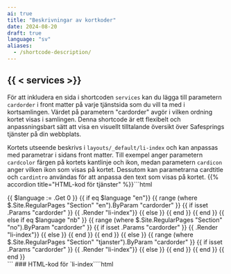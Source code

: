 ```yaml
---
ai: true
title: "Beskrivningar av kortkoder"
date: 2024-08-20
draft: true
language: "sv"
aliases:
  - /shortcode-description/
---
```

## {{ < services >}}

För att inkludera en sida i shortcoden `services` kan du lägga till parametern `cardorder` i front matter på varje tjänstsida som du vill ta med i kortsamlingen. Värdet på parametern "cardorder" avgör i vilken ordning kortet visas i samlingen. Denna shortcode är ett flexibelt och anpassningsbart sätt att visa en visuellt tilltalande översikt över Safesprings tjänster på din webbplats.

Kortets utseende beskrivs i `layouts/_default/li-index` och kan anpassas med parametrar i sidans front matter. Till exempel anger parametern `cardcolor` färgen på kortets kantlinje och ikon, medan parametern `cardicon` anger vilken ikon som visas på kortet. Dessutom kan parametrarna cardtitle och `cardintro` användas för att anpassa den text som visas på kortet. {{% accordion title="HTML-kod för tjänster" %}}```html
<div class="flexcontainer-three">
  {{ $language := .Get 0 }} {{ if eq $language "en"}} {{ range (where
  $.Site.RegularPages "Section" "en").ByParam "cardorder" }} {{ if isset .Params
  "cardorder" }} {{ .Render "li-index"}} {{ else }} {{ end }} {{ end }} {{ else
  if eq $language "nb" }} {{ range (where $.Site.RegularPages "Section"
  "no").ByParam "cardorder" }} {{ if isset .Params "cardorder" }} {{ .Render
  "li-index"}} {{ else }} {{ end }} {{ end }} {{ else }} {{ range (where
  $.Site.RegularPages "Section" "tjanster").ByParam "cardorder" }} {{ if isset
  .Params "cardorder" }} {{ .Render "li-index"}} {{ else }} {{ end }} {{ end }}
  {{ end }}
</div>
```
### HTML-kod för `li-index````html
<a href="{{ .RelPermalink }}">
  <div class="flex-item shadow-1 border-hover-{{ .Params.cardorder }}">
    <style>
      	.border-hover-{{ .Params.cardorder }} {
      		transition: all 0.2s ease-in;
      		border-bottom: 5px solid white;
      	}

      	.border-hover-{{ .Params.cardorder }}:hover {
      	transform: translateY(-5px);
      	mar border: none;
      	border-bottom: 5px solid {{ .Params.cardcolor }} !important;
      }
    </style>
    <div class="cardtitle">
      <div class="cardicon" style="background-color: {{ .Params.cardcolor }}10">
        <i
          class="{{ .Params.cardicon }} icon"
          style="color: {{ .Params.cardcolor }} !important"
        ></i>
      </div>
      <h2 style="color: {{ .Params.cardcolor }}">
        {{ if .Params.cardtitle }}{{ .Params.cardtitle }}{{ else }}{{ .Title
        }}{{ end }}
      </h2>
    </div>
    <p class="mb-0">
      {{ if .Params.cardintro }}{{ .Params.cardintro }}{{ else }}{{
      .Params.intro }}{{ end }}
    </p>
  </div>
</a>
```
{{% /accordion %}} {{< distance >}} {{< services >}}

{{< accordion-script >}}

---

# Dokumentation för kortkoder

Nedan följer en översiktlig dokumentation av alla våra kortkoder för Hugo-webbplatsen. För varje kortkod finns:

- Beskrivning: Kort förklaring av vad kortkoden gör.
- Kod: Själva kortkoden i HTML.
- Exempel: Hur man anropar kortkoden med exempeldata.
- Renderat resultat: Hur kortkoden ser ut på sidan.

---

## 2calltoaction.html

### Beskrivning

Skapar en call-to-action-sektion med två knappar. Båda knapparna tar två parametrar (text och URL).

### Kod```html
<br />
<a class="button" target="_self" href="{{ .Get 1 | safeURL }}">{{ .Get 0 }}</a>
<a
  style="margin-top: 25px; padding: 1px 0 0 0;"
  class="text-button"
  target="_blank"
  href="{{ .Get 3 | safeURL }}"
  >{{ .Get 2 }}</a
>
<br />
```
### Exempel

{{< 2calltoaction "Ring oss" "/contact" "Läs mer" "https://example.com/learn-more" >}}

### Renderat resultat

En primär knapp med texten "Ring oss" (länkad till `/contact`) och en sekundär textlänk "Läs mer" (länkad till
`https://example.com/learn-more`).

---

## accordion-script.html

### Beskrivning

Infogar JavaScript som behövs för att aktivera funktionaliteten hos accordion-element (toggle, smidig scroll, öppning av
accordion via länkar).

### Kod```html
<script>
  var acc = document.getElementsByClassName("accordion");
  var i;

  for (i = 0; i < acc.length; i++) {
    acc[i].addEventListener("click", function () {
      this.classList.toggle("accordion-active");
      var panel = this.nextElementSibling;
      if (panel.style.maxHeight) {
        panel.style.maxHeight = null;
        panel.style.marginBottom = 0 + "px";
      } else {
        panel.style.maxHeight = panel.scrollHeight + "px";
        panel.style.marginBottom = 10 + "px";
      }
    });
  }

  function openAccordion(id) {
    var accordionBox = document.getElementById(id);
    if (accordionBox) {
      var button = accordionBox.getElementsByClassName("accordion")[0];
      if (button) {
        button.click();
        accordionBox.scrollIntoView({ behavior: "smooth", block: "start" });
      }
    }
  }

  document.querySelectorAll('a[href^="#"]').forEach((anchor) => {
    anchor.addEventListener("click", function (e) {
      var targetId = this.getAttribute("href").substr(1);
      var targetElement = document.getElementById(targetId);
      if (targetElement && targetElement.classList.contains("accordion-box")) {
        e.preventDefault();
        openAccordion(targetId);
      }
    });
  });
</script>
```
### Exempel

{{< accordion-script >}}

### Renderat resultat

Ingen direkt visuell komponent. Scriptet körs i bakgrunden för att möjliggöra accordion-funktionalitet.

---

## accordion.html

### Beskrivning

Skapar ett accordion-element med en klickbar rubrik som visar eller döljer dess innehåll.

### Kod

{{< accordion id="acc1" title="Mer information" >}} Detta är innehållet som döljs i accordionen. {{< /accordion >}}

### Exempel

&#123;&#123;&lt; accordion id="acc1" title="Mer information" Detta är innehållet som döljs i accordionen.
&#123;&#123;&lt;/accordion &gt;&#125;&#125;

### Renderat resultat

Ett klickbart element med rubriken "Mer information" som visar/döljer sitt innehåll.

---

## aks-alternatives.html

### Beskrivning

Visar en tabell som jämför Azure-tjänster med open source-alternativ samt anger om de är managerade av Safespring.

### Kod```html
<div class="container-table-wp mt-2">
  <div class="price-table">
    <div class="table">
      <div class="row header">
        <div class="cell">Tjänst i Azure</div>
        <div class="cell">Funktion</div>
        <div class="cell">Open Source</div>
        <div class="cell">Managerat hos Safespring</div>
      </div>

      <div class="row">
        <div class="cell" data-title="Tjänst i Azure">
          Azure Kubernetes Service (AKS)
        </div>
        <div class="cell" data-title="Funktion">Managerad Kubernetes</div>
        <div class="cell" data-title="Open source alternativ">
          <a href="https://compliantkubernetes.io">Compliant Kubernetes</a>
        </div>
        <div class="cell" data-title="Managerat av Safespring">Ja</div>
      </div>

      <!-- Fler rader här, se originalkoden för alla alternativ -->
    </div>
  </div>
</div>
```
### Exempel```
{{< en-aks-alternatives >}}
```
### Renderat resultat

En tabell med olika Azure-tjänster, motsvarande open source-alternativ och om de är hanterade hos Safespring.

---

## button.html

### Beskrivning

Skapar en knapp som länkar antingen till en extern URL (definierad i `.Params.link`) eller till en sidopanelslänk (definierad i
`.Params.sidebarlinkurl`).

### Kod```html
<br />
{{ if $.Page.Params.link }}
<a class="button" target="_blank" href="{{ $.Page.Params.link }}"
  >{{ $.Page.Params.knapp }}</a
>
{{ else }}
<a href="{{ $.Page.Params.sidebarlinkurl }}" target="_blank" id="button">
  {{ $.Page.Params.sidebarlinkname }} {{ if $.Page.Params.sidebarlinkicon
  }}&nbsp;&nbsp;&nbsp;<i class="fas {{ $.Page.Params.sidebarlinkicon }}"></i>{{
  end }}
</a>
{{ end }}
```
### Exempel```
{{ < button link="https://example.com" knapp="Klicka här" >}}
```
### Renderat resultat

En klickbar knapp med texten "Klicka här" som leder till `https://example.com`.

---

## button0.html

### Beskrivning

En variant av `button.html` med samma beteende, men som kan användas separat vid behov.

### Kod```html
<br />
{{ if $.Page.Params.link }}
<a class="button" target="_blank" href="{{ $.Page.Params.link }}"
  >{{ $.Page.Params.knapp }}</a
>
{{ else }}
<a href="{{ $.Page.Params.sidebarlinkurl }}" target="_blank" id="button">
  {{ $.Page.Params.sidebarlinkname }} {{ if $.Page.Params.sidebarlinkicon
  }}&nbsp;&nbsp;&nbsp;<i class="fas {{ $.Page.Params.sidebarlinkicon }}"></i>{{
  end }}
</a>
{{ end }}
```
### Exempel```
{{< button link="https://example.com" knapp="Klicka här" >}}
```
### Renderat resultat

En klickbar knapp med texten "Klicka här" som leder till `https://example.com`, liknande `button.html`.

---

## calendar.html

### Beskrivning

Visar ett evenemangskort med datum, typ av evenemang, plattform och tid, formaterat som en minikalender.

### Kod```html
<div>
  <style>
    .safespring-event .desc .des,
    .safespring-event .desc .hed {
      font-family: Hind, sans-serif;
      overflow: hidden;
    }
    .safespring-event {
      display: inline-block;
      position: relative;
      cursor: default;
      background: #fff;
      font-family: Hind, sans-serif;
      font-weight: 600;
      color: #323232 !important;
      font-size: 15px;
      line-height: 100%;
      -webkit-box-shadow:
        0 0 0 0.5px rgba(50, 50, 93, 0.17),
        0 2px 5px 0 rgba(50, 50, 93, 0.1),
        0 1px 1.5px 0 rgba(0, 0, 0, 0.07),
        0 1px 2px 0 rgba(0, 0, 0, 0.08),
        0 0 0 0 transparent !important;
      -moz-box-shadow:
        0 0 0 0.5px rgba(50, 50, 93, 0.17),
        0 2px 5px 0 rgba(50, 50, 93, 0.1),
        0 1px 1.5px 0 rgba(0, 0, 0, 0.07),
        0 1px 2px 0 rgba(0, 0, 0, 0.08),
        0 0 0 0 transparent !important;
      box-shadow:
        0 0 0 0.5px rgba(50, 50, 93, 0.17),
        0 2px 5px 0 rgba(50, 50, 93, 0.1),
        0 1px 1.5px 0 rgba(0, 0, 0, 0.07),
        0 1px 2px 0 rgba(0, 0, 0, 0.08),
        0 0 0 0 transparent !important;
      -webkit-border-radius: 4px;
      border-radius: 4px;
    }
    .safespring-event .date {
      width: 50px;
      height: 60px;
      float: left;
      position: relative;
    }
    .safespring-event .date .bdr1,
    .safespring-event .date .bdr2 {
      width: 1px;
      height: 50px;
      position: absolute;
      z-index: 100;
      top: 5px;
    }
    .safespring-event .date .mon {
      display: block;
      text-align: center;
      padding: 12px 0 0;
      font-size: 10px;
      color: #bf5549;
      font-weight: 700;
      line-height: 110%;
      text-transform: uppercase;
    }
    .safespring-event .date .day {
      display: block;
      text-align: center;
      padding: 0 0 8px;
      font-size: 28px;
      font-weight: 700;
      color: #333;
      line-height: 100%;
    }
    .safespring-event .date .bdr1 {
      background: #eaeaea;
      right: -3px;
    }
    .safespring-event .date .bdr2 {
      background: #fff;
      right: -4px;
    }
    .safespring-event .desc {
      height: 60px;
      float: left;
      position: relative;
      padding: 0 15px 0 0;
    }
    .safespring-event .desc p {
      margin: 0;
      display: block;
      text-align: left;
      padding: 10px 0 0 15px;
      font-size: 11px;
      color: #666;
      line-height: 130%;
    }
    .safespring-event .desc .hed {
      height: 15px;
      display: block;
      margin-bottom: 0;
      font-size: 13px;
      line-height: 110%;
      color: #333;
      text-transform: uppercase;
    }
    .safespring-event .desc .des {
      height: 28px;
      display: block;
    }
    .safespring-event-selected {
      background-color: #f4f4f4;
    }
    .addeventatc .alarm_reminder,
    .addeventatc .all_day_event,
    .addeventatc .attendees,
    .addeventatc .calname,
    .addeventatc .date_format,
    .addeventatc .recurring,
    .addeventatc .status,
    .addeventatc .uid,
    .safespring-event .client,
    .safespring-event .description,
    .safespring-event .end,
    .safespring-event .facebook_event,
    .safespring-event .location,
    .safespring-event .method,
    .safespring-event .organizer,
    .safespring-event .organizer_email,
    .safespring-event .start,
    .safespring-event .timezone,
    .safespring-event .title,
    .safespring-event .transp {
      display: none !important;
    }
  </style>
  <div style="clear:both;padding:10px 0px 10px 0px;">
    <div class="safespring-event" data-styling="none">
      <div class="date">
        <span class="mon">{{ .Get "month" }}</span>
        <span class="day">{{ .Get "day" }}</span>
        <div class="bdr1"></div>
        <div class="bdr2"></div>
      </div>
      <div class="desc">
        <p>
          <strong class="hed">{{ .Get "type" }}</strong>
          <span class="des">{{ .Get "platform" }}<br />{{ .Get "time" }}</span>
        </p>
      </div>
    </div>
  </div>
</div>
```
---

## chart.html

### Beskrivning

Används för att omsluta innehåll som ska renderas av Mermaid (diagram, flödesdiagram m.m.).

### Kod```html
<div class="mermaid">{{ .Inner }}</div>
```
### Exempel```
{{< chart >}}
graph LR
A[Start] --> B{Beslut}
B -- Ja --> C[Gör något]
B -- Nej --> D[Gör inget]
{{< /chart >}}
```
### Renderat resultat

Ett Mermaid-diagram enligt den definierade syntaxen.

---

## column-two.html

### Beskrivning

Omger innehåll i en tvåkolumnslayout.

### Kod```html
<div class="column-two">{{ .Inner }}</div>
```
### Exempel```
{{< column-two >}}
Kolumn 1 innehåll
{{< /column-two >}}
```
### Renderat resultat

Visar innehåll i två kolumner (kräver kompletterande CSS).

---

## contact-small.html

### Beskrivning

Visar ett kompakt kontaktkort med titel, namn och e-postlänk.

### Kod```html
<div class="flex-content">
  <div class="body p-relative bg-white shadow-1">
    <div class="d-block w-full"></div>
    <div class="px-2 py-2">
      <h3
        style="color: #9A9A9A; font-size: 16px; line-height: 1 !important; margin:0 !important;"
      >
        {{ .Get "title" }}
      </h3>
      <h2
        style="color: #323232; margin:0; font-size: 20px; line-height: 1 !important; padding-top: 5px !important;"
      >
        {{ .Get "name" }}
      </h2>
      <p style="line-height: 1 !important; margin:0px !important;">
        <a
          style="color: #9A9A9A; font-size: 14px;"
          href="mailto:{{.Get `email`}}"
          >{{ .Get "email" }}</a
        >
      </p>
    </div>
  </div>
</div>
```
### Exempel```
{{< contact-small title="Support" name="Jane Doe" email="jane@example.com" >}}
```
### Renderat resultat

Ett litet kontaktkort med ”Support”, ”Jane Doe” och en e‑postlänk.

---

## contact.html

### Beskrivning

Visar ett mer detaljerat kontaktkort med valfri bild, telefonnummer, e‑post och adress.

### Kod```html
<div class="contact-container">
  {{ if .Params.picture }}
  <div
    class="contact-image"
    style="aspect-ratio: 1 / 1; background-image: url(/img/people/{{.Get `picture` }});"
  ></div>
  {{ end }}
  <div class="contact-text-container">
    <div class="contact-text">
      <div class="contact-name">{{ .Get "name" }}</div>
      <div class="contact-title">{{ .Get "title" }}</div>
    </div>
    <div class="contact-link-container">
      {{ if .Params.phone }}
      <a class="contact-link" href="tel:{{ .Get `phone` }}">
        <i class="fa-solid fa-phone"></i>
        <span class="phone-number">{{ .Get "phone" }}</span>
      </a>
      {{ end }} {{ if .Params.email }}
      <a class="contact-link" href="mailto:{{ .Get `email` }}">
        <i class="fa-solid fa-envelope"></i>
        <span>{{ .Get "email" }}</span>
      </a>
      {{ end }} {{ if .Params.address }}
      <a class="contact-link" href="{{ .Get `address-link` }}">
        <i class="fa-solid fa-map"></i>
        <span>{{ .Get "address" }}</span>
      </a>
      {{ end }}
    </div>
  </div>
</div>

<script>
  function formatPhoneNumber(phoneNumber) {
    let cleaned = ("" + phoneNumber).replace(/\D/g, "");

    // Svenska mobilnummer (ex: +46762117309)
    if (cleaned.startsWith("46") && cleaned.length === 11) {
      return `+46 ${cleaned.slice(2, 4)}-${cleaned.slice(4, 7)} ${cleaned.slice(7, 9)} ${cleaned.slice(9, 11)}`;
    }

    // Svenska fastnummer (ex: +46855107370)
    if (cleaned.startsWith("46") && cleaned.length === 10) {
      return `+46 ${cleaned.slice(2, 3)}-${cleaned.slice(3, 6)} ${cleaned.slice(6, 8)} ${cleaned.slice(8, 10)}`;
    }

    // Norska mobilnummer (ex: +4747123456)
    if (cleaned.startsWith("47") && cleaned.length === 11) {
      return `+47 ${cleaned.slice(2, 4)} ${cleaned.slice(4, 6)} ${cleaned.slice(6, 8)} ${cleaned.slice(8, 11)}`;
    }

    // Norska fastnummer (ex: +4722345678)
    if (cleaned.startsWith("47") && cleaned.length === 10) {
      return `+47 ${cleaned.slice(2, 4)} ${cleaned.slice(4, 6)} ${cleaned.slice(6, 8)} ${cleaned.slice(8, 10)}`;
    }

    return phoneNumber;
  }

  document.addEventListener("DOMContentLoaded", () => {
    const phoneElements = document.querySelectorAll(".phone-number");
    phoneElements.forEach((phoneElement) => {
      const formattedNumber = formatPhoneNumber(phoneElement.textContent);
      phoneElement.textContent = formattedNumber;
    });
  });
</script>
```
### Exempel```
{{< contact picture="jane.jpg" name="Jane Doe" title="CEO" phone="+46701234567" email="jane@example.com" address="123 Main St" address-link="/contact" >}}
```
### Renderat resultat

Ett kontaktkort med bild, namn, titel, telefon, e-post och adress.

---

## custom-card.html

### Beskrivning

Skapar ett horisontellt kort med bakgrundsbild, rubrik, text (eller eget innehåll) och en valfri länknapp.

### Kod```html
<div
  class="safespring-horisontal-card-container bg-white shadow-1 safespring-horisontal-card-row"
>
  <div
    class="safespring-horisontal-card-col safespring-horisontal-card-image"
    style="background-image: url({{ .Get `image` }});"
    alt="{{ or (.Get `alt`) (.Get `cardtitle`) }}"
  ></div>
  <div
    class="safespring-horisontal-card-col safespring-horisontal-card-content"
  >
    <h3>{{ .Get "cardtitle" }}</h3>
    {{ if isset .Params "text" }}
    <p>{{ .Get "text" }}</p>
    {{ else }} {{ .Inner | safeHTML }} {{ end }} {{ if isset .Params "link" }}
    <br /><br />
    <a class="button" href="{{ .Get `link` }}">{{ .Get "linktext" }}</a>
    {{ end }}
  </div>
</div>
```
### Exempel```
{{< custom-card image="/img/card.jpg" cardtitle="Vår tjänst" text="Läs mer om vår tjänst." link="https://example.com" linktext="Läs mer" />}}
```
### Renderat resultat

Ett horisontellt kort med bakgrundsbild, rubrik och en knapp för att läsa mer.

---

## disclaimer.html

### Beskrivning

Visar en "disclaimer"-ruta med titel och text.

### Kod```html
<div class="disclaimer shadow-1">
  <p class="disclaimer-title">{{ .Get 0 }}</p>
  <p>{{ .Inner }}</p>
</div>
```
### Exempel```
{{< disclaimer "Varning" >}}
Informationen på denna sida kan ändras utan förvarning.
{{< /disclaimer >}}
```
### Renderat resultat

En ruta med rubriken ”Varning” och meddelandet ”Informationen på den här sidan kan ändras utan förvarning.”

---

## flexbox.html

### Beskrivning

Omger innehåll i en flexcontainer för flexibel layout.

### Kod```html
<div class="flex-container">{{ .Inner }}</div>
```
### Exempel```
{{< flexbox >}}
Innehåll 1 | Innehåll 2 | Innehåll 3
{{< /flexbox >}}
```
### Renderat resultat

Visar innehållet horisontellt i en flex-layout.

---

## horisontal-card.html

### Beskrivning

Skapar ett horisontellt kort med bakgrundsbild, rubrik, text och en knapp.

### Kod```html
<div
  class="safespring-horisontal-card-container bg-white shadow-1 safespring-horisontal-card-row my-2"
>
  <div
    class="safespring-horisontal-card-col safespring-horisontal-card-image"
    style="background-image: url({{ .Get `image` }});"
    alt="{{ or (.Get `alt`) (.Get `cardtitle`) }}"
  ></div>
  <div
    class="safespring-horisontal-card-col safespring-horisontal-card-content"
  >
    <h3>{{ .Get "cardtitle" }}</h3>
    <p>{{ .Get "text" }}</p>
    <br /><br />
    <a class="button" href="{{ .Get `link` }}">{{ .Get "linktext" }}</a>
  </div>
</div>
```
### Exempel```
{{< horisontal-card image="/img/card.jpg" cardtitle="Nyhet" text="Detta är en nyhet." link="https://example.com" linktext="Läs mer" >}}
```
### Renderat resultat

Ett horisontellt kort med bild, rubrik, text och en knapp för att läsa mer.

---

## icon-block-container.html

### Beskrivning

Omsluter flera "icon-block" i en container.

### Kod```html
<div class="icon-block-container">{{ .Inner }}</div>
```
### Exempel```
{{< icon-block-container >}}
{{< icon-block icon="fas fa-star" color="#FFD700" text="Utvald" description="Topprankad" >}}
{{< /icon-block-container >}}
```
### Renderat resultat

En container som innehåller ett eller flera "icon-block".

---

## icon-block-horisontal.html

### Beskrivning

Skapar ett horisontellt ikonblock med färgad bakgrund, ikon och text. Kan valfritt omslutas av en länk.

### Kod```html
{{ with .Get "link" }}
<a class="icon-block-link" href="{{ . | safeURL }}"
  >{{ end }}
  <div
    class="icon-block-horisontal"
    style='background-color: {{ .Get "color" }}10;'
  >
    <div
      class="icon-block-color"
      style='color: {{ .Get "color" }};background-color: {{ .Get "color" }}10;'
    >
      <i class='{{ .Get "icon" }} icon'></i>
    </div>
    <p>
      <span class="inline_rubrik" style='color: {{ .Get "color" }};'
        >{{ .Get "text" }} </span
      ><br />{{ .Get "description" }}
    </p>
  </div>
  {{ with .Get "link" }}</a
>{{ end }}
```
### Exempel```
{{< icon-block-horisontal link="https://example.com" icon="fas fa-info" color="#00AEEF" text="Info" description="Mer information" >}}
```
### Renderat resultat

Ett horisontellt ikonblock med ikon, färg och texterna "Info" och "Mer information".

---

## icon-block-small-container.html

### Beskrivning

Omsluter små ikonblock i en container.

### Kod```html
<div class="icon-block-small-container">{{ .Inner }}</div>
```
### Exempel```
{{< icon-block-small-container >}}
{{< icon-block-small icon="fas fa-check" color="#28a745" text="OK" description="Allt bra" >}}
{{< /icon-block-small-container >}}
```
### Renderat resultat

En behållare för små ikonblock.

---

## icon-block-small.html

### Beskrivning

Skapar ett litet ikonblock med ikon, text och beskrivning. Kan omges av en länk.

### Kod```html
{{ with .Get "link" }}
<a class="icon-block-link" href="{{ . }}"
  >{{ end }}
  <div
    class="icon-block-small"
    style='color: {{ .Get "color" }};border-color: {{ .Get "color" }}30;'
  >
    <div
      class="icon-block-small-icon"
      style='background-color: {{ .Get "color" }}10;'
    >
      <i class='{{ .Get "icon" }} icon'></i>
    </div>
    <p>
      <span style='color: {{ .Get "color" }};'>{{ .Get "text" }}</span>{{ .Get
      "description" }}
    </p>
  </div>
  {{ with .Get "link" }}</a
>{{ end }}
```
### Exempel```
{{< icon-block-small link="https://example.com" icon="fas fa-check" color="#28a745" text="OK" description="Allt bra" >}}
```
### Renderat resultat

Ett litet ikonblock med texten "OK" och beskrivningen "Allt bra", eventuellt länkat.

---

## icon-block.html

### Beskrivning

Visar ett ikonblock som kan innehålla antingen en bild eller en ikon samt text och beskrivning. Kan omges av en länk.

### Kod```html
{{ with .Get "link" }}
<a class="icon-block-link" href="{{ . }}"
  >{{ end }}
  <div class="icon-block" style='color: {{ .Get "color" }};'>
    {{ if .Get "image" }}
    <img
      src='{{ .Get "image" }}'
      alt='{{ .Get "alt" | default "Icon" }}'
      class="icon-svg"
      style="height: 70px;"
    />
    {{ else }}
    <i class='{{ .Get "icon" }} icon'></i>
    {{ end }}
    <p>
      <span style='color: {{ .Get "color" }};'>{{ .Get "text" }}</span>{{ .Get
      "description" }}
    </p>
  </div>
  {{ with .Get "link" }} </a
>{{ end }}
```
### Exempel```
{{< icon-block link="https://example.com" icon="fas fa-star" color="#FFD700" text="Utvald" description="Topprankad" >}}
```
### Renderat resultat

Ett ikonblock med en ikon eller bild samt en rubrik och en beskrivning.

---

## icon.html

### Beskrivning

Renderar en enkel ikon i vald färg.

### Kod```html
<i style="color: {{ .Get 1 | safeHTML }}" class="{{ .Get 0 }}"></i>
```
### Exempel```
{{< icon "fas fa-heart" "#FF0000" >}}
```
### Renderat resultat

En röd hjärtikon.

---

## info.html

### Beskrivning

Visar en kompakt informationsruta med en titel, ett namn och en e-postlänk.

### Kod```html
<div class="flex-content">
  <div class="body p-relative">
    <div class="d-block w-full"></div>
    <div class="px-2 py-2">
      <h3 style="font-size: 16px;">{{ .Get "title" }}</h3>
      <h2 style="font-size: 20px;">{{ .Get "name" }}</h2>
      <p>
        <a style="color:#323232" href="mailto:{{.Get `email`}}"
          >{{ .Get "email" }}</a
        >
      </p>
    </div>
  </div>
</div>
```
### Exempel```
{{< info title="Kontakt" name="John Smith" email="john@example.com" >}}
```
### Visat resultat

En enkel informationsruta med titel, namn och en e-postlänk.

---

## infobox.html

### Beskrivning

Omsluter innehållet i en stilsatt informationsruta.

### Kod```html
<div class="flex-container bg-white shadow-1 br-5">{{ .Inner }}</div>
```
### Exempel```
{{< infobox >}}
Detta är viktig information.
{{< /infobox >}}
```
### Renderat resultat

En vit ruta med skugga (shadow-1) som innehåller valfritt textinnehåll.

---

## ingress.html

### Beskrivning

Formaterar inledande eller ledande text i en särskild stil, ofta större och mer framträdande.

### Kod```html
<div class="ingress"><p>{{ .Inner }}</p></div>
```
### Exempel```
{{< ingress >}}
Välkommen till vår webbplats! Detta är inledande text.
{{< /ingress >}}
```
### Renderat resultat

En kort inledning i en distinkt stil.

---

## inline.html

### Beskrivning

Visar inline-innehåll i ett stycke med en särskild rubrikstil.

### Kod```html
<p><span class="inline_rubrik">{{ .Inner }}</span></p>
```
### Exempel```
{{< inline "Observera: Detta är ett meddelande." >}}
```
### Renderat resultat

Ett stycke med text i rubrikstil.

---

## localbutton.html

### Beskrivning

Skapar en knapp för lokal navigering med anpassad länk, target, ikon och text.

### Kod```html
<br>
<a href='{{ .Get "link" }}' {{ with .Get "target" }}target='{{ . }}'{{ else }}target='_self'{{ end }} class='button'>
  {{ with .Get "icon" }}<i class='fa-solid {{ . }}'></i>&nbsp;&nbsp;&nbsp;{{ end }}
  {{ .Get "text" }}
</a>
<br>
```
### Exempel```
{{< localbutton link="/about" target="_self" icon="fa-info" text="Mer info" >}}
```
### Renderat resultat

En knapp med texten "Mer info" och en ikon som länkar till `/about`.

---

## localtextbutton.html

### Beskrivning

Skapar en textlänk med en knapp-liknande stil (eller en enkel textlänk) utan bakgrund.

### Kod```html
<a id="text-button" target="_self" href="{{ .Get 1 }}">{{ .Get 0 }}</a> <br />
```
### Exempel```
{{< localtextbutton "Klicka här" "/page" >}}
```
### Renderat resultat

En textlänk med texten "Klicka här" som leder till `/page`.

---

## note.html

### Beskrivning

Visar en punktmarkerad notisruta med en titel och ett meddelande.

### Kod```html
<div class="note-dotted">
  <p class="note-dotted-title">{{ .Get 0 }}</p>
  {{ .Inner }}
</div>
```
### Exempel```
{{< note "Notis" >}}
Glöm inte att uppdatera sidan.
{{< /note >}}
```
### Renderat resultat

En notisruta med rubriken "Notis" och texten "Glöm inte att uppdatera sidan."

---

## question.html

### Beskrivning

Skapar en FAQ-liknande dragspelsmeny med en fråga som rubrik och svaret i det hopfällda innehållet.

### Kod```html
<div class="accordion-box">
  <button class="accordion">{{ .Get "question" }}</button>
  <div class="panel content-body">
    <div itemscope itemprop="mainEntity" itemtype="https://schema.org/Question">
      <h3 itemprop="name">{{ .Get "question" }}</h3>
      <div
        itemscope
        itemprop="acceptedAnswer"
        itemtype="https://schema.org/Answer"
      >
        <div itemprop="text">
          <p style="padding:0;">{{ .Inner }}</p>
        </div>
        <div class="pb-2"></div>
      </div>
    </div>
  </div>
</div>
```
### Exempel```
{{< question question="Vad är er returpolicy?" >}}
Vi erbjuder 30 dagars returrätt.
{{< /question >}}
```
### Renderat resultat

En klickbar fråga med ett dolt svar som expanderar när du klickar.

---

## quote.html

### Beskrivning

Visar ett blockcitat med valfri angiven person eller källa.

### Kod```html
<div class="quote">
  <p>{{ .Inner }}</p>
  <p class="quote-person">{{ .Get 0 }}</p>
</div>
```
### Exempel```
{{< quote "Albert Einstein" >}}
Fantasi är viktigare än kunskap.
{{< /quote >}}
```
### Renderat resultat

Ett blockcitat med texten och namnet ”Albert Einstein” under.

---

## services.html

### Beskrivning

Renderar en lista med tjänstekort beroende på angivet språk (En, No eller default).

### Kod```html
<div class="flexcontainer-three">
  {{ $language := .Get 0 }} {{ if eq $language "en"}} {{ range (where
  $.Site.RegularPages "Section" "en").ByParam "cardorder" }} {{ if isset .Params
  "cardorder" }} {{ .Render "li-index"}} {{ end }} {{ end }} {{ else if eq
  $language "nb" }} {{ range (where $.Site.RegularPages "Section" "no").ByParam
  "cardorder" }} {{ if isset .Params "cardorder" }} {{ .Render "li-index"}} {{
  end }} {{ end }} {{ else }} {{ range (where $.Site.RegularPages "Section"
  "tjanster").ByParam "cardorder" }} {{ if isset .Params "cardorder" }} {{
  .Render "li-index"}} {{ end }} {{ end }} {{ end }}
</div>
```
### Exempel```
{{< services "en" >}}
```
### Renderat resultat

En lista med tjänstekort från sektionen "en" (om cardorder är definierad).

---

## streamed-video.html

### Beskrivning

Visar en videospelare som stödjer HLS-strömmar. Använder Hls.js för att initiera videon om webbläsaren stödjer det.

### Kod```html
<div class="webinarvideo">
  <video
    class="webinar-videoplayer"
    id="myVideo"
    controls
    preload="none"
    poster="{{ .Get 1 | safeURL }}"
  >
    Your browser does not support the video tag.
  </video>
</div>

<script>
  document.addEventListener("DOMContentLoaded", function () {
    var video = document.getElementById("myVideo");
    var hlsScriptLoaded = false;
    var videoInitialized = false;

    function loadHlsScript(callback) {
      if (hlsScriptLoaded) {
        callback();
        return;
      }

      var script = document.createElement("script");
      script.src = "/js/hls.min.js";
      script.onload = function () {
        hlsScriptLoaded = true;
        callback();
      };
      document.body.appendChild(script);
    }

    function initializeVideo() {
      if (videoInitialized) return;

      if (window.Hls && Hls.isSupported()) {
        var hls = new Hls();
        hls.loadSource("{{ .Get 0 | safeURL }}");
        hls.attachMedia(video);
        videoInitialized = true;
      } else if (video.canPlayType("application/vnd.apple.mpegurl")) {
        // För Safari
        video.src = "{{ .Get 0 | safeURL }}";
        videoInitialized = true;
      } else if (
        /iPad|iPhone|iPod/.test(navigator.userAgent) &&
        !window.MSStream
      ) {
        video.src = "{{ .Get 0 | safeURL }}";
        video.load();
      } else {
        alert("Your browser does not support this video format.");
      }
    }

    // Spela upp videon vid klick eller play
    video.addEventListener("play", function () {
      if (!videoInitialized) {
        loadHlsScript(function () {
          initializeVideo();
          video.play();
        });
      }
    });

    video.addEventListener("click", function () {
      if (!videoInitialized) {
        loadHlsScript(function () {
          initializeVideo();
          video.play();
        });
      }
    });
  });
</script>
```
### Exempel```
{{< streamed-video "https://example.com/stream.m3u8" "https://example.com/poster.jpg" >}}
```
### Renderat resultat

En videospelare med HLS-strömning och en förhandsbild (poster).

---

## tooltip.html

### Beskrivning

Visar text med en tooltip som visas när du håller muspekaren över texten.

### Kod```html
<span class="text-tooltip"
  >{{ .Get 0 }}
  <span class="text-tooltiptext shadow-1">{{ .Inner }}</span>
</span>
```
### Exempel```
{{< tooltip "Håll musen över mig" >}}Detta är tooltip-texten.{{< /tooltip >}}
```
### Renderat resultat

Texten ”Håll musen över mig” med en tooltip som visas vid hovring.

{{< accordion-script >}}
